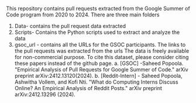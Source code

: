 This repository contains pull requests extracted from the Google Summer of Code program from 2020 to 2024. There are three main folders
1. Data- contains the pull request data extracted
2. Scripts- Contains the Python scripts used to extract and analyze the data
3. gsoc_url - contains all the URLs for the GSOC participants. The links to the pull requests was extracted from the urls
The data is freely available for non-commercial purpose.
To cite this dataset, please consider citing these papers instead of the github page.
a. [GSOC]	-Saheed Popoola. "Empirical Analysis of Pull Requests for Google Summer of Code." arXiv preprint arXiv:2412.13120(2024).
b. [Reddit-Intern] -	Saheed Popoola, Ashwitha Vollem, and Kofi Nti. "What do Computing Interns Discuss Online? An Empirical Analysis of Reddit Posts." arXiv preprint arXiv:2412.13296 (2024).
